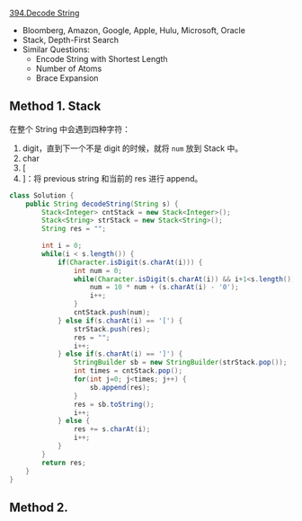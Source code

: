 [394.Decode String](https://leetcode.com/problems/decode-string/)

* Bloomberg, Amazon, Google, Apple, Hulu, Microsoft, Oracle
* Stack, Depth-First Search
* Similar Questions:
    * Encode String with Shortest Length
    * Number of Atoms
    * Brace Expansion
    



## Method 1. Stack

在整个 String 中会遇到四种字符：
1. digit，直到下一个不是 digit 的时候，就将 `num` 放到 Stack 中。
2. char
3. [
4. ]：将 previous string 和当前的 res 进行 append。

```java 
class Solution {
    public String decodeString(String s) {
        Stack<Integer> cntStack = new Stack<Integer>();
        Stack<String> strStack = new Stack<String>();
        String res = "";
        
        int i = 0;
        while(i < s.length()) {
            if(Character.isDigit(s.charAt(i))) {
                int num = 0;
                while(Character.isDigit(s.charAt(i)) && i+1<s.length()) {
                    num = 10 * num + (s.charAt(i) - '0');
                    i++;
                }
                cntStack.push(num);
            } else if(s.charAt(i) == '[') {
                strStack.push(res);
                res = "";
                i++;
            } else if(s.charAt(i) == ']') {
                StringBuilder sb = new StringBuilder(strStack.pop());
                int times = cntStack.pop();
                for(int j=0; j<times; j++) {
                    sb.append(res);
                }
                res = sb.toString();
                i++;
            } else {
                res += s.charAt(i);
                i++;
            }
        }
        return res;
    }
}
```

## Method 2.



